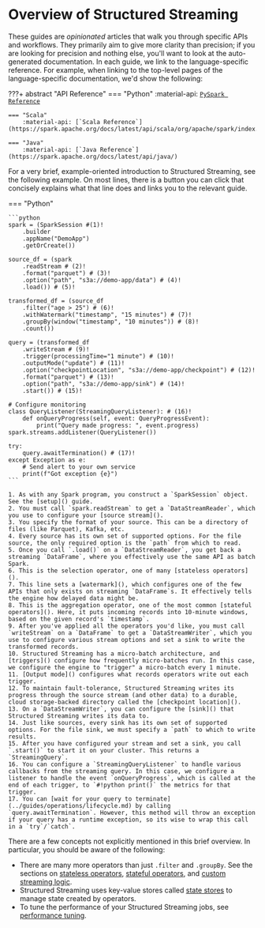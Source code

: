 # Overview of Structured Streaming

These guides are _opinionated_ articles that walk you through specific APIs and workflows. They primarily aim to give more clarity than precision; if you are looking for precision and nothing else, you'll want to look at the auto-generated documentation. In each guide, we link to the language-specific reference. For example, when linking to the top-level pages of the language-specific documentation, we'd show the following:

???+ abstract "API Reference"
    === "Python"
        :material-api: [`PySpark Reference`](https://spark.apache.org/docs/latest/api/python/index.html)
    
    === "Scala"
        :material-api: [`Scala Reference`](https://spark.apache.org/docs/latest/api/scala/org/apache/spark/index.html)

    === "Java"
        :material-api: [`Java Reference`](https://spark.apache.org/docs/latest/api/java/)

For a very brief, example-oriented introduction to Structured Streaming, see the following example. On most lines, there is a button you can click that concisely explains what that line does and links you to the relevant guide.

=== "Python"

    ```python
    spark = (SparkSession #(1)!
        .builder
        .appName("DemoApp")
        .getOrCreate())
    
    source_df = (spark
        .readStream # (2)!
        .format("parquet") # (3)!
        .option("path", "s3a://demo-app/data") # (4)!
        .load()) # (5)!
    
    transformed_df = (source_df
        .filter("age > 25") # (6)!
        .withWatermark("timestamp", "15 minutes") # (7)!
        .groupBy(window("timestamp", "10 minutes")) # (8)!
        .count())
    
    query = (transformed_df
        .writeStream # (9)!
        .trigger(processingTime="1 minute") # (10)!
        .outputMode("update") # (11)!
        .option("checkpointLocation", "s3a://demo-app/checkpoint") # (12)!
        .format("parquet") # (13)!
        .option("path", "s3a://demo-app/sink") # (14)!
        .start()) # (15)!

    # Configure monitoring
    class QueryListener(StreamingQueryListener): # (16)!
        def onQueryProgress(self, event: QueryProgressEvent):
            print("Query made progress: ", event.progress)
    spark.streams.addListener(QueryListener())

    try:
        query.awaitTermination() # (17)!
    except Exception as e:
        # Send alert to your own service
        print(f"Got exception {e}")
    ```

    1. As with any Spark program, you construct a `SparkSession` object. See the [setup]() guide.
    2. You must call `spark.readStream` to get a `DataStreamReader`, which you use to configure your [source stream]().
    3. You specify the format of your source. This can be a directory of files (like Parquet), Kafka, etc.
    4. Every source has its own set of supported options. For the file source, the only required option is the `path` from which to read.
    5. Once you call `.load()` on a `DataStreamReader`, you get back a streaming `DataFrame`, where you effectively use the same API as batch Spark.
    6. This is the selection operator, one of many [stateless operators]().
    7. This line sets a [watermark](), which configures one of the few APIs that only exists on streaming `DataFrame`s. It effectively tells the engine how delayed data might be.
    8. This is the aggregation operator, one of the most common [stateful operators](). Here, it puts incoming records into 10-minute windows, based on the given record's `timestamp`.
    9. After you've applied all the operators you'd like, you must call `writeStream` on a `DataFrame` to get a `DataStreamWriter`, which you use to configure various stream options and set a sink to write the transformed records.
    10. Structured Streaming has a micro-batch architecture, and [triggers]() configure how frequently micro-batches run. In this case, we configure the engine to "trigger" a micro-batch every 1 minute.
    11. [Output mode]() configures what records operators write out each trigger.
    12. To maintain fault-tolerance, Structured Streaming writes its progress through the source stream (and other data) to a durable, cloud storage-backed directory called the [checkpoint location]().
    13. On a `DataStreamWriter`, you can configure the [sink]() that Structured Streaming writes its data to.
    14. Just like sources, every sink has its own set of supported options. For the file sink, we must specify a `path` to which to write results.
    15. After you have configured your stream and set a sink, you call `.start()` to start it on your cluster. This returns a `StreamingQuery`.
    16. You can configure a `StreamingQueryListener` to handle various callbacks from the streaming query. In this case, we configure a listener to handle the event `onQueryProgress`, which is called at the end of each trigger, to `#!python print()` the metrics for that trigger.
    17. You can [wait for your query to terminate](../guides/operations/lifecycle.md) by calling `query.awaitTermination`. However, this method will throw an exception if your query has a runtime exception, so its wise to wrap this call in a `try`/`catch`.

There are a few concepts not explicitly mentioned in this brief overview. In particular, you should be aware of the following:

- There are many more operators than just `.filter` and `.groupBy`. See the sections on [stateless operators](), [stateful operators](), and [custom streaming logic]().
- Structured Streaming uses key-value stores called [state stores](./stream_options/state_stores.md) to manage state created by operators.
- To tune the performance of your Structured Streaming jobs, see [performance tuning]().
